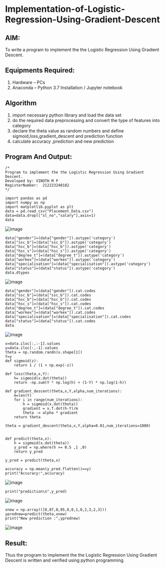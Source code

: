 # Implementation-of-Logistic-Regression-Using-Gradient-Descent

## AIM:
To write a program to implement the the Logistic Regression Using Gradient Descent.

## Equipments Required:
1. Hardware – PCs
2. Anaconda – Python 3.7 Installation / Jupyter notebook

## Algorithm
1. import necessary python library and load the data set
2. do the required data preprocessing and convert the type of features into category
3. declare the theta value as random numbers and define sigmoid,loss,gradient_descent and prediction function
4. calculate accuracy ,prediction and new prediction

## Program And Output:
```
/*
Program to implement the the Logistic Regression Using Gradient Descent.
Developed by: VINOTH M P
RegisterNumber:  212223240182
*/
```
```
import pandas as pd
import numpy as np
import matplotlib.pyplot as plt
data = pd.read_csv("Placement_Data.csv")
data=data.drop(["sl_no","salary"],axis=1)
data
```
![image](https://github.com/user-attachments/assets/8655454f-5d2b-4310-8bd3-a4198505e7ce)

```
data["gender"]=(data["gender"]).astype('category')
data["ssc_b"]=(data["ssc_b"]).astype('category')
data["hsc_b"]=(data["hsc_b"]).astype('category')
data["hsc_s"]=(data["hsc_s"]).astype('category')
data["degree_t"]=(data["degree_t"]).astype('category')
data["workex"]=(data["workex"]).astype('category')
data["specialisation"]=(data["specialisation"]).astype('category')
data["status"]=(data["status"]).astype('category')
data.dtypes
```
![image](https://github.com/user-attachments/assets/9c81e85e-0fd5-42a0-843c-7f5324e3a935)
```
data["gender"]=(data["gender"]).cat.codes
data["ssc_b"]=(data["ssc_b"]).cat.codes
data["hsc_b"]=(data["hsc_b"]).cat.codes
data["hsc_s"]=(data["hsc_s"]).cat.codes
data["degree_t"]=(data["degree_t"]).cat.codes
data["workex"]=(data["workex"]).cat.codes
data["specialisation"]=(data["specialisation"]).cat.codes
data["status"]=(data["status"]).cat.codes
data
```
![image](https://github.com/user-attachments/assets/35832d03-2cfe-4b9f-a600-bf4ce6e3fe62)
```
x=data.iloc[:,:-1].values
y=data.iloc[:,-1].values
theta = np.random.randn(x.shape[1])
Y=y
def sigmoid(z):
    return 1 / (1 + np.exp(-z))

def loss(theta,x,Y):
    h= sigmoid(x.dot(theta))
    return -np.sum(Y * np.log(h) + (1-Y) * np.log(1-h))

def gradient_descent(theta,x,Y,alpha,num_iterations):
    m=len(Y)
    for i in range(num_iterations):
        h = sigmoid(x.dot(theta))
        gradient = x.T.dot(h-Y)/m
        theta -= alpha * gradient
    return theta

theta = gradient_descent(theta,x,Y,alpha=0.01,num_iterations=1000)


def predict(theta,x):
    h = sigmoid(x.dot(theta))
    y_pred = np.where(h >= 0.5 ,1 ,0)
    return y_pred

y_pred = predict(theta,x)

accuracy = np.mean(y_pred.flatten()==y)
print("Accuracy:",accuracy)
```
![image](https://github.com/user-attachments/assets/1176a866-af39-4afe-a159-9247562fa52a)

```
print("prediction\n",y_pred)
```
![image](https://github.com/user-attachments/assets/255c5e34-971e-4938-bd2b-c10f85a1f04d)
```
xnew = np.array(([0,87,0,95,0,0,1,0,2,3,2,3]))
yprednew=predict(theta,xnew)
print("New prediction :",yprednew)
```
![image](https://github.com/user-attachments/assets/bf0c4268-d042-47b8-b15c-2b9b21e4ce4e)

## Result:
Thus the program to implement the the Logistic Regression Using Gradient Descent is written and verified using python programming.

